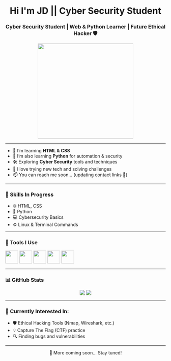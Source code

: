 <h1 align="center" .glow {
  font-size: 2em;
  font-weight: bold;
  color: #00ffff;
  text-align: center;
  animation: glowFade 2s ease-in-out infinite alternate;
} @keyframes glowFade {
  0% {
    text-shadow: 0 0 5px #00ffff, 0 0 10px #00ffff, 0 0 20px #00ffff, 0 0 40px #00ffff;
    opacity: 1;
  }
  50% {
    text-shadow: 0 0 10px #00ffff, 0 0 20px #00ffff, 0 0 40px #00ffff, 0 0 80px #00ffff;
    opacity: 0.6;
  }
  100% {
    text-shadow: 0 0 5px #00ffff, 0 0 10px #00ffff, 0 0 20px #00ffff, 0 0 40px #00ffff;
    opacity: 1;
  }
}>
  <span class="glow">Hi I'm JD || Cyber Security Student</span>
</h1>
<h3 align="center">Cyber Security Student | Web & Python Learner | Future Ethical Hacker 🛡️</h3>

<p align="center">
  <img src="https://media.giphy.com/media/L1R1tvI9svkIWwpVYr/giphy.gif" width="300" />
</p>

---

- 🚀 I’m learning **HTML & CSS**
- 🐍 I’m also learning **Python** for automation & security
- 🛠️ Exploring **Cyber Security** tools and techniques
- 🤖 I love trying new tech and solving challenges
- 📫 You can reach me soon... (updating contact links 🔧)

---

### 🧠 Skills In Progress

- 🌐 HTML, CSS
- 🐍 Python
- 💻 Cybersecurity Basics
- ⚙️ Linux & Terminal Commands

---

### 🔧 Tools I Use

<p>
  <img src="https://cdn.jsdelivr.net/gh/devicons/devicon/icons/html5/html5-original.svg" width="40" />
  <img src="https://cdn.jsdelivr.net/gh/devicons/devicon/icons/css3/css3-original.svg" width="40" />
  <img src="https://cdn.jsdelivr.net/gh/devicons/devicon/icons/python/python-original.svg" width="40" />
  <img src="https://cdn.jsdelivr.net/gh/devicons/devicon/icons/linux/linux-original.svg" width="40" />
  <img src="https://cdn.jsdelivr.net/gh/devicons/devicon/icons/bash/bash-original.svg" width="40" />
</p>

---

### 📊 GitHub Stats

<p align="center">
  <img src="https://github-readme-stats.vercel.app/api?username=itzmejd007&show_icons=true&theme=tokyonight" />
  <img src="https://github-readme-stats.vercel.app/api/top-langs/?username=itzmejd007&layout=compact&theme=tokyonight" />
</p>

---

### 🔐 Currently Interested In:
- 🛡️ Ethical Hacking Tools (Nmap, Wireshark, etc.)
- 💡 Capture The Flag (CTF) practice
- 🔍 Finding bugs and vulnerabilities

---

<p align="center">💬 More coming soon... Stay tuned!</p>
